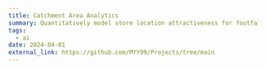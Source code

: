 ```yaml
---
title: Catchment Area Analytics
summary: Quantitatively model store location attractiveness for footfall predictions
tags:
  - ai
date: 2024-04-01
external_link: https://github.com/MYY99/Projects/tree/main
---
```

